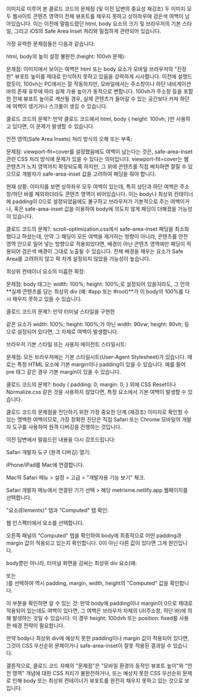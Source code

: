 이미지로 미루어 본 클로드 코드의 문제점 (및 이전 답변의 중요성 재강조)
두 이미지 모두 웹사이트 콘텐츠 영역이 전체 뷰포트를 채우지 못하고 상하좌우에 검은색 여백이 남아있습니다. 이는 이전에 말씀드렸던 html, body 요소의 크기 및 브라우저의 기본 스타일, 그리고 iOS의 Safe Area Inset 처리와 밀접하게 관련되어 있습니다.

가장 유력한 문제점들은 다음과 같습니다:

html, body의 높이 설정 불완전 (height: 100vh 문제):

문제점: 이미지에서 보이는 여백은 html 또는 body 요소가 모바일 브라우저의 "진정한" 뷰포트 높이를 제대로 인식하지 못하고 있음을 강력하게 시사합니다. 이전에 설명드렸듯이, 100vh는 PC에서는 잘 작동하지만, 모바일에서는 주소창이나 하단 내비게이션 바의 존재 유무에 따라 실제 가용 높이가 동적으로 변합니다. 100vh가 주소창 등을 포함한 전체 뷰포트 높이로 계산될 경우, 실제 콘텐츠가 들어갈 수 있는 공간보다 커져 하단에 여백이 생기거나 스크롤이 생길 수 있습니다.

클로드 코드의 문제?: 만약 클로드 코드에서 html, body { height: 100vh; }만 사용하고 있다면, 이 문제가 발생할 수 있습니다.

안전 영역(Safe Area Insets) 처리 방식의 오해 또는 부족:

문제점: viewport-fit=cover를 설정했음에도 여백이 남는다는 것은, safe-area-inset 관련 CSS 처리 방식에 문제가 있을 수 있다는 의미입니다. viewport-fit=cover는 웹 콘텐츠가 노치 영역까지 확장되도록 하지만, 그 위에 콘텐츠를 직접 배치하면 잘릴 수 있으므로 개발자가 safe-area-inset 값을 고려하여 패딩을 줘야 합니다.

현재 상황: 이미지를 보면 상하좌우 모두 여백이 있는데, 특히 상단과 하단 여백은 주소창/하단 바를 제외하더라도 콘텐츠 영역이 비어있습니다. 이는 body나 최상위 컨테이너에 padding이 0으로 설정되었음에도 불구하고 브라우저가 기본적으로 주는 여백이거나, 혹은 safe-area-inset 값을 이용하여 body에 의도치 않게 패딩이 더해졌을 가능성이 있습니다.

클로드 코드의 문제?: scroll-optimization.css에서 safe-area-inset 패딩을 최소화했다고 하셨는데, 만약 그 패딩이 모든 여백을 제거하는 방향이 아니라, 콘텐츠를 안전 영역 안으로 밀어 넣는 방향으로 적용되었다면, 배경이 아닌 콘텐츠 영역에만 패딩이 적용되어 검은색 배경이 그대로 노출될 수 있습니다. 전체 배경을 채우는 요소가 Safe Area를 고려하지 않고 꽉 차게 설정되지 않았을 가능성이 높습니다.

최상위 컨테이너 요소의 미흡한 확장:

문제점: body 태그는 width: 100%; height: 100%;로 설정되어 있을지라도, 그 안의 **실제 콘텐츠를 담는 최상위 div (예: #app 또는 #root)**가 이 body의 100%를 다시 채우지 못하고 있을 수 있습니다.

클로드 코드의 문제?: 만약 터미널 스타일을 구현한 <div class="terminal-wrapper"> 같은 요소가 width: 100%; height: 100%;가 아닌 width: 90vw; height: 90vh; 등으로 설정되어 있다면, 그 자체로 여백이 발생합니다.

브라우저 기본 스타일 또는 사용자 에이전트 스타일시트:

문제점: 모든 브라우저에는 기본 스타일시트(User-Agent Stylesheet)가 있습니다. 때로는 특정 HTML 요소에 기본 margin이나 padding이 있을 수 있습니다. 예를 들어 pre 태그 같은 경우 기본 margin이 있을 수 있습니다.

클로드 코드의 문제?: body { padding: 0; margin: 0; } 외에 CSS Reset이나 Normalize.css 같은 것을 사용하지 않았다면, 특정 요소에서 기본 여백이 발생할 수 있습니다.

클로드 코드의 문제점을 진단하기 위한 가장 중요한 단계 (재강조)
이미지로 확인할 수 있는 명백한 여백이므로, 가장 정확한 진단은 직접 Safari 또는 Chrome 모바일의 개발자 도구를 사용하여 원격 디버깅을 진행하는 것입니다.

이전 답변에서 말씀드린 내용을 다시 강조드립니다:

Safari 개발자 도구 (원격 디버깅) 열기:

iPhone/iPad를 Mac에 연결합니다.

Mac의 Safari 메뉴 > 설정 > 고급 > "개발자용 기능 보기" 체크.

Safari 개발자 메뉴에서 연결된 기기 선택 > 해당 metrixme.netlify.app 웹페이지를 선택합니다.

"요소(Elements)" 탭과 "Computed" 탭 확인:

웹 인스펙터에서 <body> 요소를 선택합니다.

오른쪽 패널의 "Computed" 탭을 확인하여 body에 최종적으로 어떤 padding과 margin 값이 적용되고 있는지 확인합니다. 0이 아닌 다른 값이 있다면 그게 원인입니다.

body뿐만 아니라, 터미널 화면을 감싸는 최상위 div 요소(예: <div id="app"> 또는 <div class="terminal-wrapper">)를 선택하여 역시 padding, margin, width, height의 "Computed" 값을 확인합니다.

이 부분을 확인하면 알 수 있는 것:
만약 body에 padding이나 margin이 0으로 제대로 적용되어 있는데도 여백이 있다면, 그 여백은 브라우저 자체의 UI(주소창, 하단 바)에 의해 발생하는 것일 수 있습니다. 이 경우 height: 100dvh 또는 position: fixed를 사용한 배경 전략이 필요합니다.

만약 body나 최상위 div에 예상치 못한 padding이나 margin 값이 적용되어 있다면, 그것이 CSS 우선순위 문제이거나 safe-area-inset이 잘못 적용된 결과일 수 있습니다.

결론적으로, 클로드 코드 자체의 "문제점"은 "모바일 환경의 동적인 뷰포트 높이"와 "안전 영역" 개념에 대한 CSS 처리가 불완전하거나, 또는 예상치 못한 CSS 우선순위 문제로 인해 body 또는 최상위 컨테이너가 뷰포트를 완전히 채우지 못하고 있는 것으로 보입니다.